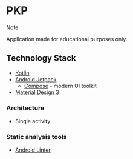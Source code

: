 # PKP

> [!NOTE]
> Application made for educational purposes only.

## Technology Stack

- [Kotlin](https://kotlinlang.org/)
- [Android Jetpack](https://developer.android.com/jetpack)
  - [Compose](https://developer.android.com/jetpack/compose) - modern UI toolkit
- [Material Design 3](https://m3.material.io/)

### Architecture

- Single activity

### Static analysis tools

- [Android Linter](https://developer.android.com/studio/write/lint)
